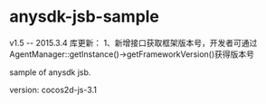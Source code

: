 anysdk-jsb-sample
=================
v1.5  -- 2015.3.4
库更新：
1、新增接口获取框架版本号，开发者可通过AgentManager::getInstance()->getFrameworkVersion()获得版本号

sample of anysdk jsb.

version: cocos2d-js-3.1
